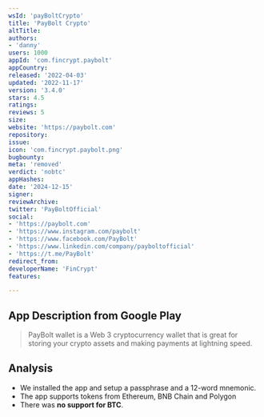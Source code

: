 ```yaml
---
wsId: 'payBoltCrypto'
title: 'PayBolt Crypto'
altTitle: 
authors:
- 'danny'
users: 1000
appId: 'com.fincrypt.paybolt'
appCountry: 
released: '2022-04-03'
updated: '2022-11-17'
version: '3.4.0'
stars: 4.5
ratings: 
reviews: 5
size: 
website: 'https://paybolt.com'
repository: 
issue: 
icon: 'com.fincrypt.paybolt.png'
bugbounty: 
meta: 'removed'
verdict: 'nobtc'
appHashes: 
date: '2024-12-15'
signer: 
reviewArchive: 
twitter: 'PayBoltOfficial'
social:
- 'https://paybolt.com'
- 'https://www.instagram.com/paybolt'
- 'https://www.facebook.com/PayBolt'
- 'https://www.linkedin.com/company/payboltofficial'
- 'https://t.me/PayBolt'
redirect_from: 
developerName: 'FinCrypt'
features: 

---
```


## App Description from Google Play 

> PayBolt wallet is a Web 3 cryptocurrency wallet that is great for storing your crypto assets and making payments at lightning speed.

## Analysis 

- We installed the app and setup a passphrase and a 12-word mnemonic. 
- The app supports tokens from Ethereum, BNB Chain and Polygon
- There was **no support for BTC**. 

